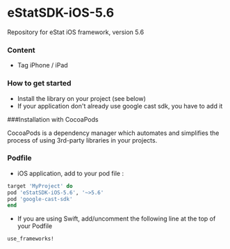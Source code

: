 # eStatSDK-iOS-5.6
Repository for eStat iOS framework, version 5.6

### Content
* Tag iPhone / iPad

### How to get started
- Install the library on your project (see below)
- If your application don't already use google cast sdk, you have to add it

###Installation with CocoaPods

CocoaPods is a dependency manager which automates and simplifies the process of using 3rd-party libraries in your projects.

### Podfile

- iOS application, add to your pod file : 

```ruby
target 'MyProject' do
pod 'eStatSDK-iOS-5.6', '~>5.6'
pod 'google-cast-sdk'
end
```

- If you are using Swift, add/uncomment the following line at the top of your Podfile

```ruby
use_frameworks!
```
 
